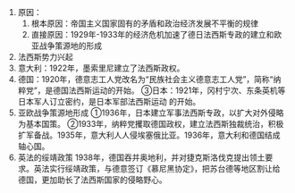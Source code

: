 1. 原因：
	1. 根本原因：帝国主义国家固有的矛盾和政治经济发展不平衡的规律
	2. 直接原因：1929年-1933年的经济危机加速了德日法西斯专政的建立和欧亚战争策源地的形成
2. 法西斯势力兴起
1. 意大利：1922年，墨索里尼建立了法西斯政权。
2. 德国：1920年，德意志工人党改名为“民族社会主义德意志工人党”，简称“纳粹党”，是德国法西斯运动的开始。
③日本：1921年，冈村宁次、东条英机等日本军人订立密约，是日本军部法西斯运动
的开始。
3. 亚欧战争策源地形成
①1936年，日本建立军事法西斯专政，以扩大对外侵略为基本国策。
②1933年，纳粹党攫取德国政权，建立法西斯独裁统治，积极扩军备战。1935年，意大利人人侵埃塞俄比亚。1936年，意大利和德国结成轴心国。
4. 英法的绥靖政策
1938年，德国吞并奥地利，并对捷克斯洛伐克提出领土要求。英法实行绥靖政策，与德意签订《慕尼黑协定》，把苏台德等地区割让给德国，更加助长了法西斯国家的侵略野心。
